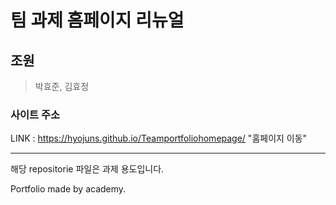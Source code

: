 # 팀 과제 홈페이지 리뉴얼

## 조원

> 박효준, 김효정



### 사이트 주소

LINK : https://hyojuns.github.io/Teamportfoliohomepage/	"홈페이지 이동"



------



해당 repositorie 파일은 과제 용도입니다.

Portfolio made by academy.

